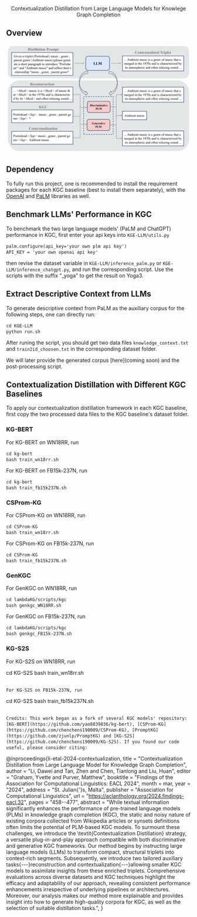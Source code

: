 <div align="center">

Contextualization Distillation from Large Language Models for Knowlege Graph Completion

</div>

## Overview

<p align="center">
  <img src="./overview.png" width="750" title="Overview of our framework" alt="">
</p>

## Dependency

To fully run this project, one is recommended to install the requirement packages for each KGC baseline (best to install them separately), with the [OpenAI](https://github.com/openai/openai-python) and [PaLM](https://ai.google.dev/palm_docs/tuning_quickstart_python) libraries as well.

## Benchmark LLMs' Performance in KGC

To benchmark the two large language models' (PaLM and ChatGPT) performance in KGC, first enter your api keys into ``KGE-LLM/utils.py``

```
palm.configure(api_key='your own plm api key')
API_KEY = 'your own openai api key'
```

then revise the dataset variable in ``KGE-LLM/inference_palm.py`` or ``KGE-LLM/inference_chatgpt.py``, and run the corresponding script. Use the scripts with the suffix "_yoga" to get the result on Yoga3.


## Extract Descriptive Context from LLMs

To generate descriptive context from PaLM as the auxiliary corpus for the following steps, one can directly run:

```
cd KGE-LLM
python run.sh
```

After runing the script, you should get two data files ``knowledge_context.txt`` and ``train2id_choosen.txt`` in the corresponding dataset folder.

We will later provide the generated corpus [here](coming soon) and the post-processing script.


## Contextualization Distillation with Different KGC Baselines

To apply our contextualization distillation framework in each KGC baseline, first copy the two processed data files to the KGC baseline's dataset folder.

### KG-BERT

For KG-BERT on WN18RR, run

```
cd kg-bert
bash train_wn18rr.sh
```

For KG-BERT on FB15k-237N, run

```
cd kg-bert
bash train_fb15k237N.sh
```

### CSProm-KG

For CSProm-KG on WN18RR, run

```
cd CSProm-KG
bash train_wn18rr.sh
```

For CSProm-KG on FB15k-237N, run

```
cd CSProm-KG
bash train_fb15k237N.sh
```

### GenKGC

For GenKGC on WN18RR, run

```
cd lambdaKG/scripts/kgc
bash genkgc_WN18RR.sh
```

For GenKGC on FB15k-237N, run

```
cd lambdaKG/scripts/kgc
bash genkgc_FB15k-237N.sh
```

### KG-S2S

For KG-S2S on WN18RR, run

cd KG-S2S
bash train_wn18rr.sh
```

For KG-S2S on FB15k-237N, run

```
cd KG-S2S
bash train_fb15k237N.sh
```

Credits: This work began as a fork of several KGC models' repository: [KG-BERT](https://github.com/yao8839836/kg-bert), [CSProm-KG](https://github.com/chenchens190009/CSProm-KG), [PromptKG](https://github.com/zjunlp/PromptKG) and [KG-S2S](https://github.com/chenchens190009/KG-S2S). If you found our code useful, please consider citing:

```
@inproceedings{li-etal-2024-contextualization,
    title = "Contextualization Distillation from Large Language Model for Knowledge Graph Completion",
    author = "Li, Dawei  and
      Tan, Zhen  and
      Chen, Tianlong  and
      Liu, Huan",
    editor = "Graham, Yvette  and
      Purver, Matthew",
    booktitle = "Findings of the Association for Computational Linguistics: EACL 2024",
    month = mar,
    year = "2024",
    address = "St. Julian{'}s, Malta",
    publisher = "Association for Computational Linguistics",
    url = "https://aclanthology.org/2024.findings-eacl.32",
    pages = "458--477",
    abstract = "While textual information significantly enhances the performance of pre-trained language models (PLMs) in knowledge graph completion (KGC), the static and noisy nature of existing corpora collected from Wikipedia articles or synsets definitions often limits the potential of PLM-based KGC models. To surmount these challenges, we introduce the \textit{Contextualization Distillation} strategy, a versatile plug-in-and-play approach compatible with both discriminative and generative KGC frameworks. Our method begins by instructing large language models (LLMs) to transform compact, structural triplets into context-rich segments. Subsequently, we introduce two tailored auxiliary tasks{---}reconstruction and contextualization{---}allowing smaller KGC models to assimilate insights from these enriched triplets. Comprehensive evaluations across diverse datasets and KGC techniques highlight the efficacy and adaptability of our approach, revealing consistent performance enhancements irrespective of underlying pipelines or architectures. Moreover, our analysis makes our method more explainable and provides insight into how to generate high-quality corpora for KGC, as well as the selection of suitable distillation tasks.",
}
```